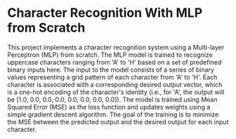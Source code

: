 # Character Recognition With MLP from Scratch
This project implements a character recognition system using a Multi-layer Perceptron (MLP) from scratch. The MLP model is trained to recognize uppercase characters ranging from 'A' to 'H' based on a set of predefined binary inputs here. The input to the model consists of a series of binary values representing a grid pattern of each character from 'A' to 'H'. Each character is associated with a corresponding desired output vector, which is a one-hot encoding of the character's identity (i.e., for 'A', the output will be [1.0, 0.0, 0.0, 0.0, 0.0, 0.0, 0.0, 0.0]). The model is trained using Mean Squared Error (MSE) as the loss function and updates weights using a simple gradient descent algorithm. The goal of the training is to minimize the MSE between the predicted output and the desired output for each input character.
